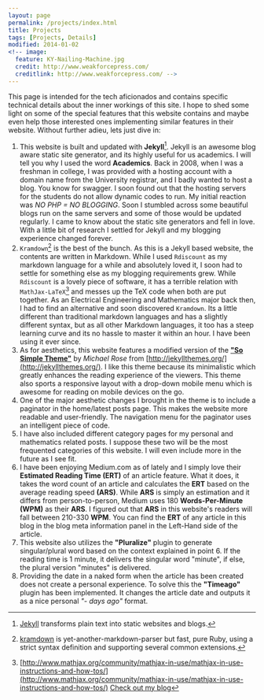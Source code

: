 ```yaml
---
layout: page
permalink: /projects/index.html
title: Projects
tags: [Projects, Details]
modified: 2014-01-02
<!-- image:
  feature: KY-Nailing-Machine.jpg
  credit: http://www.weakforcepress.com/
  creditlink: http://www.weakforcepress.com/ -->
---
```


This page is intended for the tech aficionados and contains specific technical details about the inner workings of this site. I hope to shed some light on some of the special features that this website contains and maybe even help those interested ones implementing similar features in their website. Without further adieu, lets just dive in:

1. This website is built and updated with **Jekyll**[^1]. Jekyll is an awesome blog aware static site generator, and its highly useful for us academics. I will tell you why I used the word **Academics**. Back in 2008, when I was a freshman in college, I was provided with a hosting account with a domain name from the University registrar, and I badly wanted to host a blog. You know for swagger. I soon found out that the hosting servers for the students do not allow dynamic codes to run. My initial reaction was *NO PHP = NO BLOGGING*. Soon I stumbled across some beautiful blogs run on the same servers and some of those would be updated regularly. I came to know about the static site generators and fell in love. With a little bit of research I settled for Jekyll and my blogging experience changed forever.
1. `Kramdown`[^2] is the best of the bunch. As this is a Jekyll based website, the contents are written in Markdown. While I used `Rdiscount` as my markdown language for a while and absolutely loved it, I soon had to settle for something else as my blogging requirements grew. While `Rdiscount` is a lovely piece of software, it has a terrible relation with `MathJax-LaTeX`[^3] and messes up the TeX code when both are put together. As an Electrical Engineering and Mathematics major back then, I had to find an alternative and soon discovered `Kramdown`. Its a little different than traditional markdown languages and has a slightly different syntax, but as all other Markdown languages, it too has a steep learning curve and its no hassle to master it within an hour. I have been using it ever since.
1. As for aesthetics, this website features a modified version of the **["So Simple Theme"](http://jekyllthemes.org/themes/so-simple/)** by *Michael Rose* from [http://jekyllthemes.org/](http://jekyllthemes.org/). I like this theme because its minimalistic which greatly enhances the reading experience of the viewers. This theme also sports a responsive layout with a drop-down mobile menu which is awesome for reading on mobile devices on the go.
1. One of the major aesthetic changes I brought in the theme is to include a paginator in the home/latest posts page. This makes the website more readable and user-friendly. The navigation menu for the paginator uses an intelligent piece of code.
1. I have also included different category pages for my personal and mathematics related posts. I suppose these two will be the most frequented categories of this website. I will even include more in the future as I see fit.
1. I have been enjoying Medium.com as of lately and I simply love their **Estimated Reading Time (ERT)** of an article feature. What it does, it takes the word count of an article and calculates the **ERT** based on the average reading speed **(ARS)**. While **ARS** is simply an estimation and it differs from person-to-person, Medium uses 180 **Words-Per-Minute (WPM)** as their **ARS**. I figured out that **ARS** in this website's readers will fall between 210-330 **WPM**. You can find the **ERT** of any article in this blog in the blog meta information panel in the Left-Hand side of the article.
1. This website also utilizes the **"Pluralize"** plugin to generate singular/plural word based on the context explained in point 6. If the reading time is 1 minute, it delivers the singular word "minute", if else, the plural version "minutes" is delivered.
1. Providing the date in a naked form when the article has been created does not create a personal experience. To solve this the **"Timeago"** plugin has been implemented. It changes the article date and outputs it as a nice personal *"- days ago"* format.

[^1]: [Jekyll](http://jekyllrb.com/) transforms plain text into static websites and blogs.
[^2]: [kramdown](https://github.com/gettalong/kramdown) is yet-another-markdown-parser but fast, pure Ruby, using a strict syntax definition and supporting several common extensions.
[^3]: [http://www.mathjax.org/community/mathjax-in-use/mathjax-in-use-instructions-and-how-tos/](http://www.mathjax.org/community/mathjax-in-use/mathjax-in-use-instructions-and-how-tos/)
<a markdown="0" href="{{ site.url }}" class="btn">Check out my blog</a>
